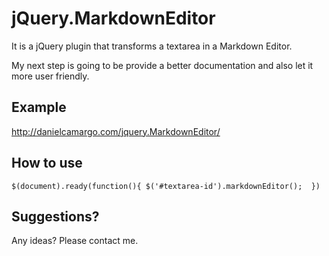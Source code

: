 
jQuery.MarkdownEditor
=============
It is a jQuery plugin that transforms a textarea in a Markdown Editor.

My next step is going to be provide a better documentation and also let it more user friendly.

Example
-----------------
http://danielcamargo.com/jquery.MarkdownEditor/


How to use 
---------------
`
$(document).ready(function(){
	$('#textarea-id').markdownEditor();	
})
`

Suggestions?
-----------
Any ideas? Please contact me. 